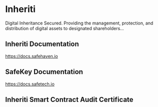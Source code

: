 # Inheriti

Digital Inheritance Secured.
Providing the management, protection, and distribution of digital assets to designated shareholders…

## Inheriti Documentation

https://docs.safehaven.io

## SafeKey Documentation

https://docs.safetech.io


## Inheriti Smart Contract Audit Certificate




